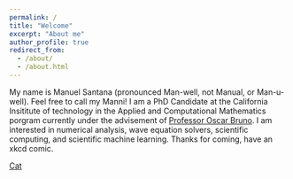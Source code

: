 ```yaml
---
permalink: /
title: "Welcome"
excerpt: "About me"
author_profile: true
redirect_from: 
  - /about/
  - /about.html
---
```


My name is Manuel Santana (pronounced Man-well, not Manual, or Man-u-well). Feel free to call my Manni! I am a PhD Candidate at the California Insititute of technology 
in the Applied and Computational Mathematics porgram currently under the advisement of [Professor Oscar Bruno](https://eas.caltech.edu/people/obruno). I am interested in numerical analysis, wave equation solvers, scientific computing, and scientific machine learning. Thanks for coming, have an xkcd comic.

[Cat](https://imgs.xkcd.com/comics/fourier.jpg)


